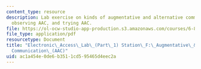 ```yaml
---
content_type: resource
description: Lab exercise on kinds of augmentative and alternative communication (AAC),
  observing AAC, and trying AAC.
file: https://ol-ocw-studio-app-production.s3.amazonaws.com/courses/6-811-principles-and-practice-of-assistive-technology-fall-2014/ac1a454e0de6b3511cd595465d4eec2a_MIT6_811F14_AAC.pdf
file_type: application/pdf
resourcetype: Document
title: "Electronic\_Access\_Lab\_(Part\_1) Station\_F:\_Augmentative\_&\_Alternative\_\
  Communication\_(AAC)"
uid: ac1a454e-0de6-b351-1cd5-95465d4eec2a
---
```

